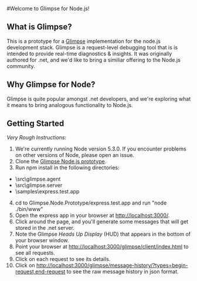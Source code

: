 #Welcome to Glimpse for Node.js!

## What is Glimpse?
This is a prototype for a [Glimpse](http://getglimpse.com/) implementation for the node.js development stack.  Glimpse is a request-level debugging tool that is is intended to 
provide real-time diagnostics & insights.  It was originally authored for .net, and we'd like to bring a similiar offering to the Node.js community.  

## Why Glimpse for Node?
Glimpse is quite popular amongst .net developers, and we're exploring what it means to bring analogous functionality to Node.js. 

## Getting Started
*Very Rough Instructions*: 

1. We're currently running Node version 5.3.0.  If you encounter problems on other versions of Node, please open an issue.    
2. Clone the [Glimpse Node.js prototype](https://github.com/Glimpse/Glimpse.Node.Prototype).
3. Run npm install in the following directories:
  * <root>\src\glimpse.agent
  * <root>\src\glimpse.server 
  * <root>\samples\express.test.app
4. cd to Glimpse.Node.Prototype/express.test.app and run "node ./bin/www"
5. Open the express app in your browser at [http://localhost:3000/](http://localhost:3000/). 
6. Click around the page, and you'll generate some messages that will get stored in the .net server.
7. Note the Glimpse *Heads Up Display* (HUD) that appears in the bottom of your browser window. 
8. Point your browser at [http://localhost:3000/glimpse/client/index.html](http://localhost:3000/glimpse/client/index.html) to see all requests. 
9.  Click on each request to see its details.
10. Click on [http://localhost:3000/glimpse/message-history/?types=begin-request,end-request](http://localhost:3000/glimpse/message-history/?types=begin-request,end-request) 
to see the raw message history in json format.    

